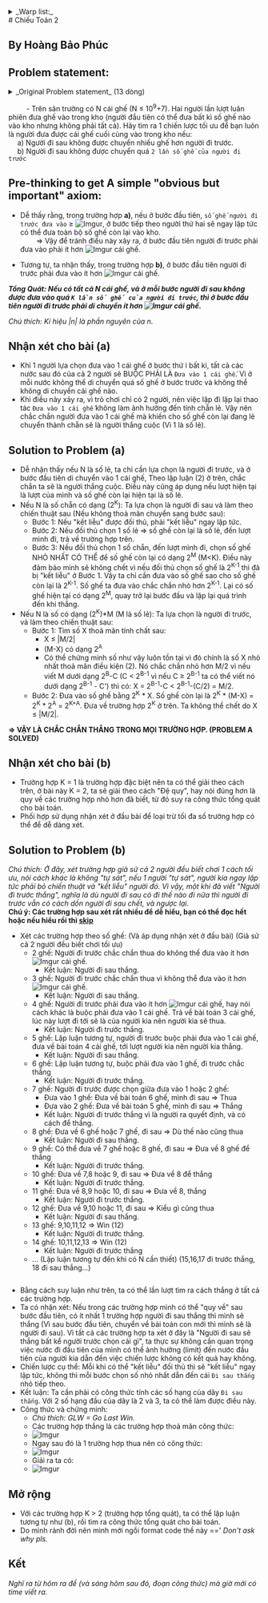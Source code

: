 <a name="warp_Top"></a>
<details>
  <summary>_Warp list:_ </summary>
  [Top Page](#warp_Top)  
  [Đề bài](#warp_Statement)  
  [Nhận xét tổng quan](#warp_axiom)  
  [Nhận xét bài (a)](#warp_cmt_a)  
  [Solution câu (a)](#warp_sol_a)  
  [Nhận xét bài (b)](#warp_cmt_b)  
  [Solution câu (b)](#warp_sol_b)  
  [Tổng quát và mở rộng](#warp_Conclusion)  
  <pre>
  </pre>
</details>
# Chiếu Toán 2

## By Hoàng Bảo Phúc

<a name="warp_Statement"></a>
## Problem statement:
<details>
  <summary>_Original Problem statement_ (13 dòng)</summary>
  &emsp;Lo sợ trước các kỳ thi Con Bò, Con Heo, Minh Mê Mệt mất ngủ triền miên nên đến trễ trong buổi chào cờ đầu tuần.  
  &emsp;Dĩ nhiên cậu chàng bị đội Cờ Đen bắt sống và trói vào cột cờ ngay tại sân trường.  
  &emsp;Trong sân trường là hàng hà sa số (10<sup>9</sup>+7) chiếc ghế xanh bị vứt bỏ lại sau buổi lễ chào cờ.  
  &emsp;Bỗng cô Tú hiện ra và nói với Minh:  
  >&emsp;&emsp;“Này bé, ta và cháu chơi trò này. Người đầu tiên trong hai chúng ta sẽ chuyển một số ghế (không phải tất cả) vào kho ở góc đằng kia, sau đó người kia sẽ chuyển thêm một số ghế vào kho. Ta và cháu sẽ thay phiên nhau chuyển ghế. Quy tắc duy nhất là người đi sau không được chuyển nhiều ghế hơn người đi trước. Người thắng là người chuyển chiếc ghế cuối cùng vào kho. Nếu cháu thắng, ta sẽ xin thầy Lương thầy Lợi cho cháu miễn thi Con Bò, Con Heo. Nếu cháu thua, cháu sẽ phải về nhà bán dầu ăn Neptune. Cháu hay cô sẽ đi trước nào?”  
  
  &emsp;Có vẻ đây là một lần đánh cược quá hời với Minh Mê Mệt. Liệu cậu chàng có thể có một chiến lược tối ưu để được miễn thi cho dù ban đầu có bao nhiêu ghế ở sân trường đi chăng nữa ?  
  &emsp;Vụ đánh cược này quá dễ? Giờ cô Tú thay đổi quy luật: Mỗi lần chuyển, số ghế người sau chuyển không vượt quá hai lần số ghế người trước chuyển.
  <pre>
  </pre>
</details>

&emsp; &emsp; - Trên sân trường có N cái ghế (N &le; 10<sup>9</sup>+7). Hai người lần lượt luân phiên đưa ghế vào trong kho (người đầu tiên có thể đưa bất kì số ghế nào vào kho nhưng không phải tất cả). Hãy tìm ra 1 chiến lược tối ưu để bạn luôn là người đưa được cái ghế cuối cùng vào trong kho nếu:  
&emsp; a) Người đi sau không được chuyển nhiều ghế hơn người đi trước.  
&emsp; b) Người đi sau không được chuyển quá ```2 lần số ghế của người đi trước```  

<a name="warp_axiom"></a>
## Pre-thinking to get A simple "obvious but important" axiom:
* Dễ thấy rằng, trong trường hợp **a)**, nếu ở bước đầu tiên, ```số ghế người đi trước đưa vào``` &ge; ![Imgur](http://i.imgur.com/zjg5xgv.gif), ở bước tiếp theo người thứ hai sẽ ngay lập tức có thể đưa toàn bộ số ghế còn lại vào kho.  
&emsp;&emsp; => Vậy để tránh điều này xảy ra, ở bước đầu tiên người đi trước phải đưa vào phải ít hơn ![Imgur](http://i.imgur.com/zjg5xgv.gif) cái ghế.

* Tương tự, ta nhận thấy, trong trường hợp **b)**, ở bước đầu tiên người đi trước phải đưa vào ít hơn ![Imgur](http://i.imgur.com/8deh5qY.gif) cái ghế.

**_Tổng Quát: Nếu có tất cả N cái ghế, và ở mỗi bước người đi sau không được đưa vào quá ```K lần số ghế của người đi trước```, thì ở bước đầu tiên người đi trước phải di chuyển ít hơn ![Imgur](http://i.imgur.com/0e6hgEe.gif) cái ghế._**

_Chú thích: Kí hiệu |n| là phần nguyên của n._

<a name="warp_cmt_a"></a>
## Nhận xét cho bài (a)
* Khi 1 người lựa chọn đưa vào 1 cái ghế ở bước thứ i bất kì, tất cả các nước sau đó của cả 2 người sẽ BUỘC PHẢI LÀ ```Đưa vào 1 cái ghế```. Vì ở mỗi nước không thể di chuyển quá số ghế ở bước trước và không thể không di chuyển cái ghế nào.
* Khi điều này xảy ra, vì trò chơi chỉ có 2 người, nên việc lặp đi lặp lại thao tác ```Đưa vào 1 cái ghế``` không làm ảnh hưởng đến tính chẵn lẻ. Vậy nên chắc chắn người đưa vào 1 cái ghế mà khiến cho số ghế còn lại đang lẻ chuyển thành chẵn sẽ là người thắng cuộc (Vì 1 là số lẻ).

<a name="warp_sol_a"></a>
## Solution to Problem (a)
* Dễ nhận thấy nếu N là số lẻ, ta chỉ cần lựa chọn là người đi trước, và ở bước đầu tiên di chuyển vào 1 cái ghế, Theo lập luận (2) ở trên, chắc chắn ta sẽ là người thắng cuộc. Điều này cũng áp dụng nếu lượt hiện tại là lượt của mình và số ghế còn lại hiện tại là số lẻ.
* Nếu N là số chẵn có dạng (2<sup>K</sup>): Ta lựa chọn là người đi sau và làm theo chiến thuật sau (Nếu không thoả mãn chuyển sang bước sau):
  * Bước 1: Nếu "kết liễu" được đối thủ, phải "kết liễu" ngay lập tức.
  * Bước 2: Nếu đối thủ chọn 1 số lẻ => số ghế còn lại là số lẻ, đến lượt mình đi, trả về trường hợp trên.
  * Bước 3: Nếu đối thủ chọn 1 số chẵn, đến lượt mình đi, chọn số ghế NHỎ NHẤT CÓ THỂ để số ghế còn lại có dạng 2<sup>M</sup> (M&lt;K). Điều này đảm bảo mình sẽ không chết vì nếu đối thủ chọn số ghế là 2<sup>K-1</sup> thì đã bị "kết liễu" ở Bước 1. Vậy ta chỉ cần đưa vào số ghế sao cho số ghế còn lại là 2<sup>K-1</sup>. Số ghế ta đưa vào chắc chắn nhỏ hơn 2<sup>K-1</sup>. Lại có số ghế hiện tại có dạng 2<sup>M</sup>, quay trở lại bước đầu và lặp lại quá trình đến khi thắng.
* Nếu N là số có dạng (2<sup>K</sup>)*M (M là số lẻ): Ta lựa chọn là người đi trước, và làm theo chiến thuật sau:
  * Bước 1: Tìm số X thoả mãn tính chất sau:
    * X &le; |M/2|
    * (M-X) có dạng 2<sup>A</sup>
    * Có thể chứng minh số như vậy luôn tồn tại vì đó chính là số X nhỏ nhất thoả mãn điều kiện (2). Nó chắc chắn nhỏ hơn M/2 vì nếu viết M dưới dạng 2<sup>B</sup>-C (C < 2<sup>B-1</sup> vì nếu C &ge; 2<sup>B-1</sup> ta có thể viết nó dưới dạng 2<sup>B-1</sup> - C') thì có: X = 2<sup>B-1</sup>-C < 2<sup>B-1</sup>-(C/2) = M/2.
  * Bước 2: Đưa vào số ghế bằng 2<sup>K</sup> * X. Số ghế còn lại là 2<sup>K</sup> * (M-X) = 2<sup>K</sup> * 2<sup>A</sup> = 2<sup>K+A</sup>. Đưa về trường hợp 2<sup>K</sup> ở trên. Ta không thể chết do X &le; |M/2|.

**=> VẬY LÀ CHẮC CHẮN THẮNG TRONG MỌI TRƯỜNG HỢP. (PROBLEM A SOLVED)**

<a name="warp_cmt_b"></a>
## Nhận xét cho bài (b)
* Trường hợp K = 1 là trường hợp đặc biệt nên ta có thể giải theo cách trên, ở bài này K = 2, ta sẽ giải theo cách "Đệ quy", hay nói đúng hơn là quy về các trường hợp nhỏ hơn đã biết, từ đó suy ra công thức tổng quát cho bài toán.
* Phối hợp sử dụng nhận xét ở đầu bài để loại trừ tối đa số trường hợp có thể để dễ dàng xét.

<a name="warp_sol_b"></a>
## Solution to Problem (b)
_Chú thích: Ở đây, xét trường hợp giả sử cả 2 người đều biết chơi 1 cách tối ưu, nói cách khác là không "tự sát", nếu 1 người "tự sát", người kia ngay lập tức phải bỏ chiến thuật và "kết liễu" người đó. Vì vậy, một khi đã viết "Người đi trước thắng", nghĩa là dù người đi sau có đi thế nào đi nữa thì người đi trước vẫn có cách dồn người đi sau chết, và ngược lại._  
**Chú ý: Các trường hợp sau xét rất nhiều để dễ hiểu, bạn có thể đọc hết hoặc nếu hiểu rồi thì [skip](#skip_this)**
* Xét các trường hợp theo số ghế: (Và áp dụng nhận xét ở đầu bài) (Giả sử cả 2 người đều biết chơi tối ưu)
  * 2 ghế: Người đi trước chắc chắn thua do không thể đưa vào ít hơn ![Imgur](http://i.imgur.com/29xptJv.gif) cái ghế.
    * Kết luận: Người đi sau thắng.
  * 3 ghế: Người đi trước chắc chắn thua vì không thể đưa vào ít hơn ![Imgur](http://i.imgur.com/V4hRawt.gif) cái ghế.
    * Kết luận: Người đi sau thắng.
  * 4 ghế: Người đi trước phải đưa vào ít hơn ![Imgur](http://i.imgur.com/lRcKm7l.gif) cái ghế, hay nói cách khác là buộc phải đưa vào 1 cái ghế. Trả về bài toán 3 cái ghế, lúc này lượt đi tới sẽ là của người kia nên người kia sẽ thua.
    * Kết luận: Người đi trước thắng.
  * 5 ghế: Lập luận tương tự, người đi trước buộc phải đưa vào 1 cái ghế, đưa về bài toán 4 cái ghế, tới lượt người kia nên người kia thắng.
    * Kết luận: Người đi sau thắng.
  * 6 ghế: Lập luận tương tự, buộc phải đưa vào 1 ghế, đi trước chắc thắng
    * Kết luận: Người đi trước thắng.
  * 7 ghế: Người đi trước được chọn giữa đưa vào 1 hoặc 2 ghế:
    * Đưa vào 1 ghế: Đưa về bài toán 6 ghế, mình đi sau => Thua
    * Đưa vào 2 ghế: Đưa về bài toán 5 ghế, mình đi sau => Thắng
    * Kết luận: Người đi trước thắng vì là người ra quyết định, và có cách để thắng.
  * 8 ghế: Đưa về 6 ghế hoặc 7 ghế, đi sau => Dù thế nào cũng thua
    * Kết luận: Người đi sau thắng.
  * 9 ghế: Có thể đưa về 7 ghế hoặc 8 ghế, đi sau => Đưa về 8 ghế để thắng
    * Kết luận: Người đi trước thắng.
  * 10 ghế: Đưa về 7,8 hoặc 9, đi sau => Đưa về 8 để thắng
    * Kết luận: Người đi trước thắng.
  * 11 ghế: Đưa về 8,9 hoặc 10, đi sau => Đưa về 8, thắng
    * Kết luận: Người đi trước thắng.
  * 12 ghế: Đưa về 9,10 hoặc 11, đi sau => Kiểu gì cũng thua
    * Kết luận: Người đi sau thắng.
  * 13 ghế: 9,10,11,12 => Win (12)
    * Kết luận: Người đi trước thắng.
  * 14 ghế: 10,11,12,13 => Win (12)
    * Kết luận: Người đi trước thắng
  * ... (Lập luận tương tự đến khi có N cần thiết) (15,16,17 đi trước thắng, 18 đi sau thắng...)
<pre></pre>
<a name="skip_this"></a>
* Bằng cách suy luận như trên, ta có thể lần lượt tìm ra cách thắng ở tất cả các trường hợp.
* Ta có nhận xét: Nếu trong các trường hợp mình có thể "quy về" sau bước đầu tiên, có ít nhất 1 trường hợp người đi sau thắng thì mình sẽ thắng (Vì sau bước đầu tiên, chuyển về bài toán con mới thì mình sẽ là người đi sau). Vì tất cả các trường hợp ta xét ở đây là "Người đi sau sẽ thắng bất kể người trước chọn cái gì", ta thực sự không cần quan trọng việc nước đi đầu tiên của mình có thể ảnh hưởng (limit) đến nước đầu tiên của người kia dẫn đến việc chiến lược không có kết quả hay không.
* Chiến lược cụ thể: Mỗi khi có thể "kết liễu" đối thủ thì sẽ "kết liễu" ngay lập tức, không thì mỗi bước chọn số nhỏ nhất dẫn đến cái ```Đi sau thắng``` nhỏ tiếp theo.
* Kết luận: Ta cần phải có công thức tính các số hạng của dãy ```Đi sau thắng```. Với 2 số hạng đầu của dãy là 2 và 3, ta có thể làm được điều này.
* Công thức và chứng minh:
  * _Chú thích: GLW = Go Last Win._
  * Các trường hợp thắng là các trường hợp thoả mãn công thức:  
  * ![Imgur](http://i.imgur.com/8BmNXsZ.gif)
  * Ngay sau đó là 1 trường hợp thua nên có công thức:
  * ![Imgur](http://i.imgur.com/XPpyVnA.gif)
  * Giải ra ta có:
  * ![Imgur](http://i.imgur.com/wHWyUZ2.png)
    
  
<a name="warp_Conclusion"></a>
## Mở rộng
* Với các trường hợp K > 2 (trường hợp tổng quát), ta có thể lập luận tương tự như (b), rồi tìm ra công thức tổng quát cho bài toán.
* Do mình rảnh đời nên mình mới ngồi format code thế này ==' _Don't ask why pls._

## Kết
_Nghĩ ra từ hôm ra đề (và sáng hôm sau đó, đoạn công thức) mà giờ mới có time viết ra._
